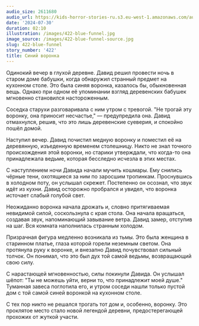 ```yaml
---
audio_size: 2611680
audio_url: https://kids-horror-stories-ru.s3.eu-west-1.amazonaws.com/audio/422-blue-funnel.mp3
date: '2024-07-30'
duration: 02:10
illustration: /images/422-blue-funnel.jpg
image_source: /images/422-blue-funnel-source.jpg
slug: 422-blue-funnel
story_number: '422'
title: Синий воронка
---
```


Одинокий вечер в глухой деревне. Давид решил провести ночь в старом доме бабушки, когда обнаружил странный предмет на кухонном столе. Это была синяя воронка, казалось бы, обыкновенная вещь. Однако при одном её упоминании взгляд деревенских бабушек мгновенно становился настороженным.

Соседка старухи разговаривала с ним утром с тревогой. "Не трогай эту воронку, она приносит несчастье," — предупредила она. Давид отмахнулся, решив, что это лишь деревенские суеверия, и спокойно пошёл домой.

Наступил вечер. Давид почистил медную воронку и поместил её на деревянную, изъеденную временем столешницу. Никто не знал точного происхождения этой воронки, но старики утверждали, что когда-то она принадлежала ведьме, которая бесследно исчезла в этих местах.

С наступлением ночи Давида начали мучить кошмары. Ему снились чёрные тени, охотящиеся за ним по заросшим тропинкам. Проснувшись в холодном поту, он услышал скрежет. Постепенно он осознал, что звук идёт из кухни. Давид осторожно пробрался и увидел, что воронка источает слабый голубой свет.

Неожиданно воронка начала дрожать и, словно притягиваемая невидимой силой, соскользнула с края стола. Она начала вращаться, создавая звук, напоминающий завывание ветра. Давид замер, отступив на шаг. Вся комната наполнилась странным холодом.

Призрачная фигура медленно возникала из тьмы. Это была женщина в старинном платье, глаза которой горели неземным светом. Она протянула руку к воронке, и внезапно Давид почувствовал сильный толчок. Он понимал, что это был дух той самой ведьмы, возвращающий свою силу.

С нарастающей мгновенностью, силы покинули Давида. Он услышал шёпот: "Ты не можешь уйти, верни то, что принадлежит моей душе." Туманная завеса поглотила его, и утром соседи нашли только пустой дом с той самой синей воронкой на кухонном столе.

С тех пор никто не решался трогать тот дом и, особенно, воронку. Это проклятое место стало новой легендой деревни, предостерегающей прохожих от жуткой участи.